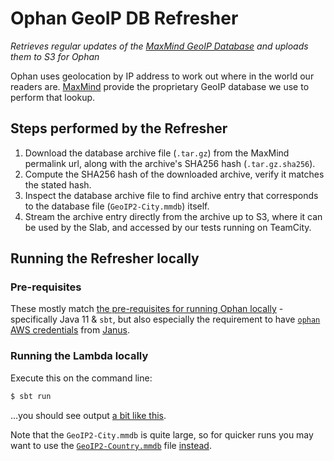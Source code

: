 # Ophan GeoIP DB Refresher

_Retrieves regular updates of the [MaxMind GeoIP Database](https://www.maxmind.com/en/geoip2-databases)
and uploads them to S3 for Ophan_

Ophan uses geolocation by IP address to work out where in the world our readers are.
[MaxMind](https://www.maxmind.com/) provide the proprietary GeoIP database we use to
perform that lookup.

## Steps performed by the Refresher

1. Download the database archive file (`.tar.gz`) from the MaxMind permalink url, along
   with the archive's SHA256 hash (`.tar.gz.sha256`).
2. Compute the SHA256 hash of the downloaded archive, verify it matches the stated hash.
3. Inspect the database archive file to find archive entry that corresponds to the
   database file (`GeoIP2-City.mmdb`) itself.
4. Stream the archive entry directly from the archive up to S3, where it can be used by
   the Slab, and accessed by our tests running on TeamCity.

## Running the Refresher locally

### Pre-requisites

These mostly match [the pre-requisites for running Ophan locally](https://github.com/guardian/ophan/blob/main/docs/developing-ophan/running-ophan-locally.md#pre-requisites) -
specifically Java 11 & `sbt`, but also especially the requirement to have
[`ophan` AWS credentials](https://janus.gutools.co.uk/credentials?permissionId=ophan-dev)
from [Janus](https://janus.gutools.co.uk/).

### Running the Lambda locally

Execute this on the command line:

```bash
$ sbt run
```

...you should see output [a bit like this](https://gist.github.com/rtyley/9e6e0c0b3e371e25bf177eccce3f8d65).

Note that the `GeoIP2-City.mmdb` is quite large, so for quicker runs you may want to
use the [`GeoIP2-Country.mmdb`](https://github.com/guardian/ophan-geoip-db-refresher/blob/916525c6082615401054d51d8888a7df72140a03/src/main/scala/ophan/geoip/db/refresher/MaxmindDatabaseEdition.scala#L46-L47)
file [instead](https://github.com/guardian/ophan-geoip-db-refresher/blob/916525c6082615401054d51d8888a7df72140a03/src/main/scala/ophan/geoip/db/refresher/Lambda.scala#L16).
